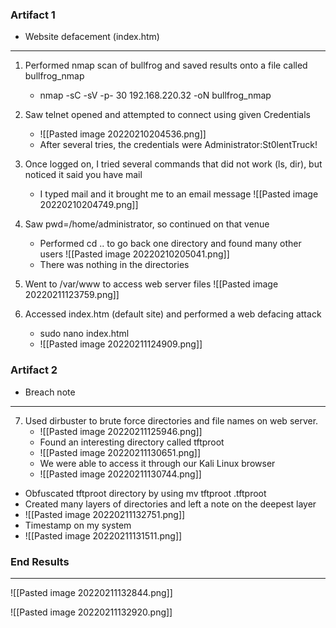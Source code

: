 ### Artifact 1
- Website defacement (index.htm)
_______________________________________
1. Performed nmap scan of bullfrog and saved results onto a file called bullfrog_nmap
	- nmap -sC -sV -p- 30 192.168.220.32 -oN bullfrog_nmap  
2. Saw telnet opened and attempted to connect using given Credentials
	- ![[Pasted image 20220210204536.png]]
	- After several tries, the credentials were Administrator:St0lentTruck!
3. Once logged on, I tried several commands that did not work (ls, dir), but noticed it said you have mail
	- I typed mail and it brought me to an email message
![[Pasted image 20220210204749.png]]

4. Saw pwd=/home/administrator, so continued on that venue
	- Performed cd .. to go back one directory and found many other users
![[Pasted image 20220210205041.png]]
	- There was nothing in the directories
5. Went to /var/www to access web server files
![[Pasted image 20220211123759.png]]
6. Accessed index.htm (default site) and performed a web defacing attack
	- sudo nano index.html
	- ![[Pasted image 20220211124909.png]]

### Artifact 2
- Breach note
_______________________________________
7. Used dirbuster to brute force directories and file names on web server.
	- ![[Pasted image 20220211125946.png]]
	- Found an interesting directory called tftproot
	- ![[Pasted image 20220211130651.png]]
	- We were able to access it through our Kali Linux browser
	- ![[Pasted image 20220211130744.png]]
- Obfuscated tftproot directory by using mv tftproot .tftproot
- Created many layers of directories and left a note on the deepest layer
- ![[Pasted image 20220211132751.png]]
- Timestamp on my system
- ![[Pasted image 20220211131511.png]]

### End Results
_______________________________________
![[Pasted image 20220211132844.png]]

![[Pasted image 20220211132920.png]]